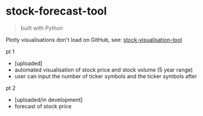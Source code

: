 # stock-forecast-tool

> built with Python

Plotly visualisations don't load on GitHub, see: [stock-visualisation-tool](https://nbviewer.org/github/darrenlxu/stock-forecast-tool/blob/main/proj.ipynb)


pt 1 

- [uploaded]
- automated visualisation of stock price and stock volume (5 year range)
- user can input the number of ticker symbols and the ticker symbols after 

pt 2

- [uploaded/in development]
- forecast of stock price
